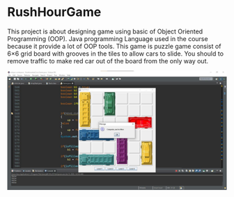 # RushHourGame

This project is about designing game using basic of Object Oriented
Programming (OOP). Java programming Language used in the course
because it provide a lot of OOP tools. This game is puzzle game consist
of 6×6 grid board with grooves in the tiles to allow cars to slide. You
should to remove traffic to make red car out of the board from the only
way out.


![rushHour](https://github.com/ahmadkriez/RushHourGame/blob/master/presenting/rushHour.png?raw=true)
